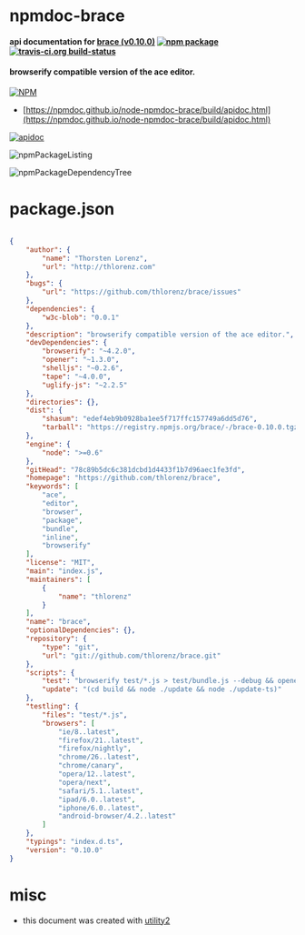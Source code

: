 # npmdoc-brace

#### api documentation for  [brace (v0.10.0)](https://github.com/thlorenz/brace)  [![npm package](https://img.shields.io/npm/v/npmdoc-brace.svg?style=flat-square)](https://www.npmjs.org/package/npmdoc-brace) [![travis-ci.org build-status](https://api.travis-ci.org/npmdoc/node-npmdoc-brace.svg)](https://travis-ci.org/npmdoc/node-npmdoc-brace)

#### browserify compatible version of the ace editor.

[![NPM](https://nodei.co/npm/brace.png?downloads=true&downloadRank=true&stars=true)](https://www.npmjs.com/package/brace)

- [https://npmdoc.github.io/node-npmdoc-brace/build/apidoc.html](https://npmdoc.github.io/node-npmdoc-brace/build/apidoc.html)

[![apidoc](https://npmdoc.github.io/node-npmdoc-brace/build/screenCapture.buildCi.browser.%252Ftmp%252Fbuild%252Fapidoc.html.png)](https://npmdoc.github.io/node-npmdoc-brace/build/apidoc.html)

![npmPackageListing](https://npmdoc.github.io/node-npmdoc-brace/build/screenCapture.npmPackageListing.svg)

![npmPackageDependencyTree](https://npmdoc.github.io/node-npmdoc-brace/build/screenCapture.npmPackageDependencyTree.svg)



# package.json

```json

{
    "author": {
        "name": "Thorsten Lorenz",
        "url": "http://thlorenz.com"
    },
    "bugs": {
        "url": "https://github.com/thlorenz/brace/issues"
    },
    "dependencies": {
        "w3c-blob": "0.0.1"
    },
    "description": "browserify compatible version of the ace editor.",
    "devDependencies": {
        "browserify": "~4.2.0",
        "opener": "~1.3.0",
        "shelljs": "~0.2.6",
        "tape": "~4.0.0",
        "uglify-js": "~2.2.5"
    },
    "directories": {},
    "dist": {
        "shasum": "edef4eb9b0928ba1ee5f717ffc157749a6dd5d76",
        "tarball": "https://registry.npmjs.org/brace/-/brace-0.10.0.tgz"
    },
    "engine": {
        "node": ">=0.6"
    },
    "gitHead": "78c89b5dc6c381dcbd1d4433f1b7d96aec1fe3fd",
    "homepage": "https://github.com/thlorenz/brace",
    "keywords": [
        "ace",
        "editor",
        "browser",
        "package",
        "bundle",
        "inline",
        "browserify"
    ],
    "license": "MIT",
    "main": "index.js",
    "maintainers": [
        {
            "name": "thlorenz"
        }
    ],
    "name": "brace",
    "optionalDependencies": {},
    "repository": {
        "type": "git",
        "url": "git://github.com/thlorenz/brace.git"
    },
    "scripts": {
        "test": "browserify test/*.js > test/bundle.js --debug && opener test/index.html",
        "update": "(cd build && node ./update && node ./update-ts)"
    },
    "testling": {
        "files": "test/*.js",
        "browsers": [
            "ie/8..latest",
            "firefox/21..latest",
            "firefox/nightly",
            "chrome/26..latest",
            "chrome/canary",
            "opera/12..latest",
            "opera/next",
            "safari/5.1..latest",
            "ipad/6.0..latest",
            "iphone/6.0..latest",
            "android-browser/4.2..latest"
        ]
    },
    "typings": "index.d.ts",
    "version": "0.10.0"
}
```



# misc
- this document was created with [utility2](https://github.com/kaizhu256/node-utility2)
